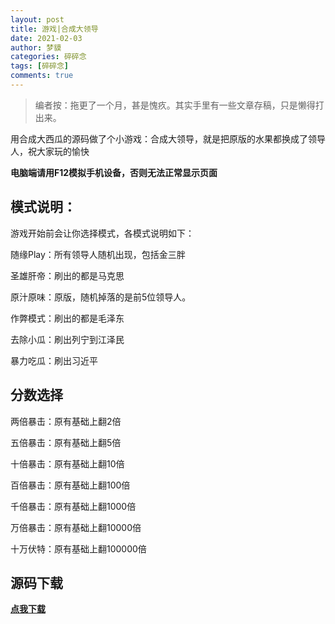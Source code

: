 ```yaml
---
layout: post
title: 游戏|合成大领导
date: 2021-02-03
author: 梦貘
categories: 碎碎念
tags: [碎碎念]
comments: true
--- 
```


> 编者按：拖更了一个月，甚是愧疚。其实手里有一些文章存稿，只是懒得打出来。

用合成大西瓜的源码做了个小游戏：合成大领导，就是把原版的水果都换成了领导人，祝大家玩的愉快

**电脑端请用F12模拟手机设备，否则无法正常显示页面**

## 模式说明：

游戏开始前会让你选择模式，各模式说明如下：

随缘Play：所有领导人随机出现，包括金三胖

圣雄肝帝：刷出的都是马克思

原汁原味：原版，随机掉落的是前5位领导人。

作弊模式：刷出的都是毛泽东

去除小瓜：刷出列宁到江泽民

暴力吃瓜：刷出习近平

## 分数选择

两倍暴击：原有基础上翻2倍

五倍暴击：原有基础上翻5倍

十倍暴击：原有基础上翻10倍

百倍暴击：原有基础上翻100倍

千倍暴击：原有基础上翻1000倍

万倍暴击：原有基础上翻10000倍

十万伏特：原有基础上翻100000倍

## 源码下载

**[点我下载](http://pan.totemblog.tk/pan5g/%E5%8D%9A%E5%AE%A2%E8%B5%84%E6%BA%90/leaders.zip)**
